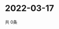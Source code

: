 # 2022-03-17
  共 0条

  <!-- BEGIN -->
  <!-- 最后更新时间Thu Mar 17 2022 13:14:50 GMT+0000 (Coordinated Universal Time) -->
  
  <!-- END -->
  
  